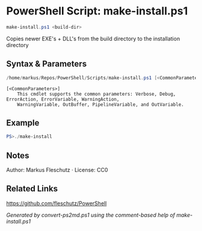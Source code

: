 # PowerShell Script: make-install.ps1
```powershell
make-install.ps1 <build-dir>
```

Copies newer EXE's + DLL's from the build directory to the installation directory

## Syntax & Parameters
```powershell
/home/markus/Repos/PowerShell/Scripts/make-install.ps1 [<CommonParameters>]
```

```
[<CommonParameters>]
    This cmdlet supports the common parameters: Verbose, Debug, ErrorAction, ErrorVariable, WarningAction, 
    WarningVariable, OutBuffer, PipelineVariable, and OutVariable.
```

## Example
```powershell
PS>./make-install
```


## Notes
Author: Markus Fleschutz · License: CC0

## Related Links
https://github.com/fleschutz/PowerShell

*Generated by convert-ps2md.ps1 using the comment-based help of make-install.ps1*
